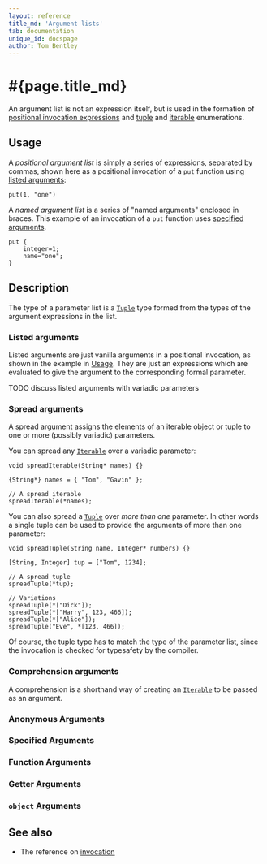 ```yaml
---
layout: reference
title_md: 'Argument lists'
tab: documentation
unique_id: docspage
author: Tom Bentley
---
```


# #{page.title_md}

An argument list is not an expression itself, but is used in the formation of 
[positional invocation expressions](../invocation/) and [tuple](../tuple/) and 
[iterable](../iterable/) enumerations.

## Usage 

A *positional argument list* is simply a series of expressions, separated by 
commas, shown here as a positional invocation of a `put` function using 
[listed arguments](#listed_arguments):

<!-- try: -->
    put(1, "one")

A *named argument list* is a series of "named arguments" enclosed in braces. 
This example of an invocation of a `put` function uses 
[specified arguments](#specified_arguments).

<!-- try: -->
    put {
        integer=1;
        name="one";
    }

## Description

The type of a parameter list is a 
[`Tuple`](#{site.urls.apidoc_current}/Tuple.type.html) type formed from the 
types of the argument expressions in the list. 

### Listed arguments

Listed arguments are just vanilla arguments in a positional invocation, as 
shown in the example in [Usage](#usage). They are just an expressions which 
are evaluated to give the argument to the corresponding formal parameter.

TODO discuss listed arguments with variadic parameters

### Spread arguments

A spread argument assigns the elements of an iterable object or tuple to 
one or more (possibly variadic) parameters.

You can spread any [`Iterable`](#{site.urls.apidoc_current}/Iterable.type.html) 
over a variadic parameter:

<!-- try: -->
    void spreadIterable(String* names) {}
    
    {String*} names = { "Tom", "Gavin" };
    
    // A spread iterable
    spreadIterable(*names);

You can also spread a [`Tuple`](#{site.urls.apidoc_current}/Tuple.type.html) 
over *more than one* parameter. In other words a single tuple can be used to 
provide the arguments of more than one parameter:

<!-- try: -->
    void spreadTuple(String name, Integer* numbers) {}
    
    [String, Integer] tup = ["Tom", 1234];
    
    // A spread tuple
    spreadTuple(*tup);
    
    // Variations
    spreadTuple(*["Dick"]);
    spreadTuple(*["Harry", 123, 466]);
    spreadTuple(*["Alice"]);
    spreadTuple("Eve", *[123, 466]);

Of course, the tuple type has to match the type of the parameter list, since
the invocation is checked for typesafety by the compiler.

### Comprehension arguments

A comprehension is a shorthand way of creating an 
[`Iterable`](#{site.urls.apidoc_current}/Iterable.type.html) 
to be passed as an argument.

### Anonymous Arguments

### Specified Arguments

### Function Arguments

### Getter Arguments

### `object` Arguments

## See also

* The reference on [invocation](../invocation)

